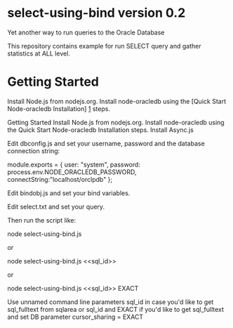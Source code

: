 # select-using-bind version 0.2

Yet another way to run queries to the Oracle Database

This repository contains example for run SELECT query and gather statistics at ALL level.

# <a name="start"></a> Getting Started

Install Node.js from nodejs.org.
Install node-oracledb using the [Quick Start Node-oracledb Installation] [1] steps.

Getting Started
Install Node.js from nodejs.org.
Install node-oracledb using the Quick Start Node-oracledb Installation steps.
Install Async.js

Edit dbconfig.js and set your username, password and the database connection string:

module.exports = {
    user: "system",
    password: process.env.NODE_ORACLEDB_PASSWORD,
    connectString:"localhost/orclpdb"
};

Edit bindobj.js and set your bind variables. 

Edit select.txt and set your query.

Then run the script like:

node select-using-bind.js

or 

node select-using-bind.js <<sql_id>>

or

node select-using-bind.js <<sql_id>> EXACT

Use unnamed command line parameters sql_id in case you'd like to get sql_fulltext from sqlarea or sql_id and EXACT if you'd like to get sql_fulltext and set DB parameter cursor_sharing = EXACT

[1]: https://oracle.github.io/node-oracledb/INSTALL.html#quickstart
